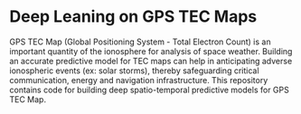 # Deep Leaning on GPS TEC Maps
GPS TEC Map (Global Positioning System - Total Electron Count) is an important quantity of the ionosphere for analysis of space weather. Building an accurate predictive model for TEC maps can help in anticipating adverse ionospheric events (ex: solar storms), thereby safeguarding critical communication, energy and navigation infrastructure. This repository contains code for building deep spatio-temporal predictive models for GPS TEC Map.
